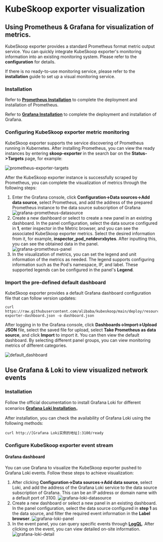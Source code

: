
# KubeSkoop exporter visualization

## Using Prometheus & Grafana for visualization of metrics.

KubeSkoop exporter provides a standard Prometheus format metric output service. You can quickly integrate KubeSkoop exporter's monitoring information into an existing monitoring system. Please refer to the **configuration** for details.

If there is no ready-to-use monitoring service, please refer to the **installation** guide to set up a visual monitoring service.

### Installation

Refer to **[Prometheus Installation](https://prometheus.io/docs/prometheus/latest/installation/)** to complete the deployment and installation of Prometheus.

Refer to **[Grafana Installation](https://prometheus.io/docs/visualization/grafana/)** to complete the deployment and installation of Grafana.

### Configuring KubeSkoop exporter metric monitoring

KubeSkoop exporter supports the service discovering of Prometheus running in Kubernetes. After installing Prometheus, you can view the ready instances by entering **skoop-exporter** in the search bar on the **Status->Targets** page, for example:

![prometheus-exporter-targets](/img/prometheus-targets.png)

After the KubeSkoop exporter instance is successfully scraped by Prometheus, you can complete the visualization of metrics through the following steps:

1. Enter the Grafana console, click **Configuration->Data sources->Add data source**, select Prometheus, and add the address of the prepared Prometheus instance to the data source subscription of Grafana
![grafana-prometheus-datasource](/img/datasource-prometheus.png)
2. Create a new dashboard or select to create a new panel in an existing dashboard. In the panel configuration, select the data source configured in **1**, enter inspector in the Metric browser, and you can see the associated KubeSkoop exporter metrics. Select the desired information from it, for example, **inspector_pod_netdevrxbytes**. After inputting this, you can see the obtained data in the panel.
![grafana-prometheus-panel](/img/panel-prometheus.png)
3. In the visualization of metrics, you can set the legend and unit information of the metrics as needed. The legend supports configuring information such as the Pod's namespace, IP, and label. These supported legends can be configured in the panel's **Legend**.

### Import the pre-defined default dashboard

KubeSkoop exporter provides a default Grafana dashboard configuration file that can follow version updates:

```shell
curl https://raw.githubusercontent.com/alibaba/kubeskoop/main/deploy/resource/kubeskoop-exporter-dashboard.json -o dashboard.json
```

After logging in to the Grafana console, click **Dashboards->Import->Upload JSON** file, select the saved file for upload, select **Take Prometheus as data source**, and click **Import** to import it. You can then view the default dashboard. By selecting different panel groups, you can view monitoring metrics of different categories.

![default_dashboard](/img/default_dashboard.png)

## Use Grafana & Loki to view visualized network events

### Installation
Follow the official documentation to install Grafana Loki for different scenarios **[Grafana Loki Installation](https://grafana.com/docs/loki/latest/installation/helm/)**。

After installation, you can check the availability of Grafana Loki using the following methods:

```shell
curl http://[Grafana Loki实例的地址]:3100/ready
```

### Configure KubeSkoop exporter event stream

#### Grafana dashboard

You can use Grafana to visualize the KubeSkoop exporter pushed to Grafana Loki events. Follow these steps to achieve visualization:

1. After clicking **Configuration->Data sources->Add data source**, select Loki, and add the address of the Grafana Loki service to the data source subscription of Grafana. This can be an IP address or domain name with a default port of 3100.
![grafana-loki-datasource](/img/datasource-loki.png)
2. Create a new dashboard or select a new panel in an existing dashboard. In the panel configuration, select the data source configured in **step 1** as the data source, and filter the required event information in the **Label browser**.
![grafana-loki-panel](/img/panel-loki.png)
3. In the event panel, you can query specific events through **[LogQL](https://grafana.com/docs/loki/latest/logql/log_queries/)**. After clicking on the event, you can view detailed on-site information.
![grafana-loki-detail](/img/loki-event-detail.png)